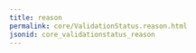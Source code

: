 ```yaml
---
title: reason
permalink: core/ValidationStatus.reason.html
jsonid: core_validationstatus_reason
---
```

